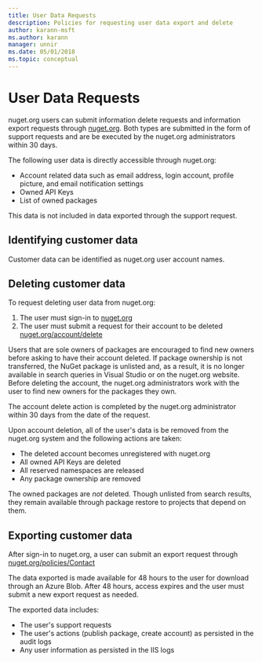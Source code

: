 ```yaml
---
title: User Data Requests
description: Policies for requesting user data export and delete
author: karann-msft
ms.author: karann
manager: unnir
ms.date: 05/01/2018
ms.topic: conceptual
---
```


# User Data Requests

nuget.org users can submit information delete requests and information export requests through [nuget.org](https://www.nuget.org). Both types are submitted in the form of support requests and are be executed by the nuget.org administrators within 30 days.

The following user data is directly accessible through nuget.org:

* Account related data such as email address, login account, profile picture, and email notification settings
* Owned API Keys
* List of owned packages

This data is not included in data exported through the support request.

## Identifying customer data

Customer data can be identified as nuget.org user account names.

## Deleting customer data

To request deleting user data from nuget.org:

1. The user must sign-in to [nuget.org](https://www.nuget.org)
1. The user must submit a request for their account to be deleted [nuget.org/account/delete](https://www.nuget.org/account/delete)

Users that are sole owners of packages are encouraged to find new owners before asking to have their account deleted. If package ownership is not transferred, the NuGet package is unlisted and, as a result, it is no longer available in search queries in Visual Studio or on the nuget.org website. Before deleting the account, the nuget.org administrators work with the user to find new owners for the packages they own.

The account delete action is completed by the nuget.org administrator within 30 days from the date of the request.

Upon account deletion, all of the user's data is be removed from the nuget.org system and the following actions are taken:

* The deleted account becomes unregistered with nuget.org
* All owned API Keys are deleted
* All reserved namespaces are released
* Any package ownership are removed

The owned packages are *not* deleted. Though unlisted from search results, they remain available through package restore to projects that depend on them.

## Exporting customer data

After sign-in to nuget.org, a user can submit an export request through [nuget.org/policies/Contact](https://www.nuget.org/policies/Contact)

The data exported is made available for 48 hours to the user for download through an Azure Blob. After 48 hours, access expires and the user must submit a new export request as needed.

The exported data includes:

* The user's support requests
* The user's actions (publish package, create account) as persisted in the audit logs
* Any user information as persisted in the IIS logs
